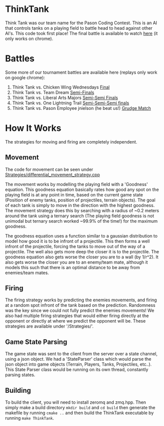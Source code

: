 ThinkTank
=========

Think Tank was our team name for the Pason Coding Contest. This is an AI that controls tanks on a playing field to battle head to head against other AI's. This code took first place! The final battle is available to watch [here](https://codingcontest.pason.com/tanks/index.html?mode=log&matchToken=2326adba-2300-48c6-a373-20e4fcc6698d) (it only works on chrome).

Battles
=======

Some more of our tournament battles are available here (replays only work on google chrome):

1. Think Tank vs. Chicken Wing Wednesdays [Final](https://codingcontest.pason.com/tanks/index.html?mode=log&matchToken=2326adba-2300-48c6-a373-20e4fcc6698d)
2. Think Tank vs. Team Dream [Semi-Finals](https://codingcontest.pason.com/tanks/index.html?mode=log&matchToken=b4a8e38f-edaa-4f2f-8286-0d3bc7df96c7)
3. Think Tank vs. Liberal Arts Majors [Semi-Semi Finals](https://codingcontest.pason.com/tanks/index.html?mode=log&matchToken=ec996560-9b11-4704-a18e-26c87583b585)
4. Think Tank vs. One Lightning Trail [Semi-Semi-Semi finals](https://codingcontest.pason.com/tanks/index.html?mode=log&matchToken=a99256f2-f3c1-4184-96fa-71b291f56eaa)
5. Think Tank vs. Pason Employee jnielson (he beat us!) [Grudge Match](https://codingcontest.pason.com/tanks/index.html?mode=log&matchToken=a6d27e13-f670-4ce8-bfd9-93c5074f83e3)

How It Works
=========

The strategies for moving and firing are completely independent.

Movement
--------
The code for movement can be seen under [Strategies/differential_movement_strategy.cpp](https://github.com/karlaugsten/ThinkTank/blob/master/Strategies/differential_movement_strategy.cpp)

The movement works by modelling the playing field with a 'Goodness' equation. This goodness equation basically rates how good any spot on the playing field is at any point in time, based on the current game state (Position of enemy tanks, position of projectiles, terrain objects). The goal of each tank is simply to move in the direction with the highest goodness. The movement strategy does this by searching with a radius of ~0.2 meters around the tank using a ternary search (The playing field goodness is not unimodal but ternary search worked ~99.9% of the time!) for the maximum goodness.

The goodness equation uses a function similar to a gaussian distribution to model how good it is to be infront of a projectile. This then forms a well infront of the projectile, forcing the tanks to move out of the way of a projectile. The well also gets more deep the closer it is to the projectile. The goodness equation also gets worse the closer you are to a wall (by 1/r^2). It also gets worse the closer you are to an enemy/team mate, although it models this such that there is an optimal distance to be away from enemies/team mates.


Firing
------
The firing strategy works by predicting the enemies movements, and firing at a random spot infront of the tank based on the prediction. Randomness was the key since we could not fully predict the enemies movements! 
We also had multiple firing strategies that would either firing directly at the opponent or directly at where we predict the opponent will be. These strategies are available under '/Strategies/'.


Game State Parsing
------------------
The game state was sent to the client from the server over a state channel, using a json object. We had a 'StateParser' class which would parse the json object into game objects (Terrain, Players, Tanks, Projectiles, etc..). This State Parser class would be running on its own thread, constantly parsing states.

Building
--------
To build the client, you will need to install zeromq and zmq.hpp. Then simply make a build directory `mkdir build` and `cd build` then generate the makefile by running `cmake ..` and then build the ThinkTank executable by running `make ThinkTank`. 

